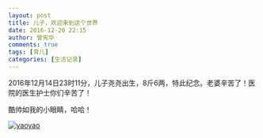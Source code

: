 ```yaml
---
layout: post
title: 儿子，欢迎来到这个世界
date: 2016-12-20 22:15
author: 曾宪华
comments: true
tags: [育儿]
categories: [生活记录]
---
```

<p>2016年12月14日23时11分，儿子尧尧出生，8斤6两，特此纪念。老婆辛苦了！医院的医生护士你们辛苦了！</p>
<p>酷帅如我的小眼睛，哈哈！</p>
<p><a href="http://www.xianhuazeng.com/cn/wp-content/uploads/2016/12/yaoyao.jpg"><img class="aligncenter size-full" src="http://www.xianhuazeng.com/cn/wp-content/uploads/2016/12/yaoyao.jpg" alt="yaoyao" /></a></p>